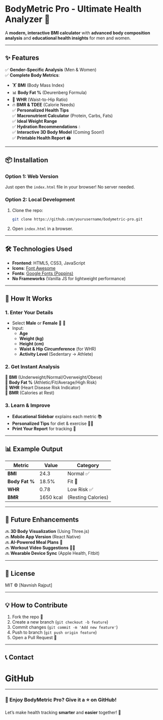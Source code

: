 # **BodyMetric Pro - Ultimate Health Analyzer** 🚀  


A **modern, interactive BMI calculator** with **advanced body composition analysis** and **educational health insights** for men and women.  

---

## **✨ Features**  

✅ **Gender-Specific Analysis** (Men & Women)  
✅ **Complete Body Metrics**:  
   - 🏋️ **BMI** (Body Mass Index)  
   - 📊 **Body Fat %** (Deurenberg Formula)  
   - 📏 **WHR** (Waist-to-Hip Ratio)  
   - 🔥 **BMR & TDEE** (Calorie Needs)  
✅ **Personalized Health Tips**  
✅ **Macronutrient Calculator** (Protein, Carbs, Fats)  
✅ **Ideal Weight Range**  
✅ **Hydration Recommendations** 💧  
✅ **Interactive 3D Body Model** (Coming Soon!)  
✅ **Printable Health Report** 🖨️  

---

## **📦 Installation**  

### **Option 1: Web Version**  
Just open the `index.html` file in your browser! No server needed.  

### **Option 2: Local Development**  
1. Clone the repo:  
   ```sh
   git clone https://github.com/yourusername/bodymetric-pro.git
   ```
2. Open `index.html` in a browser.  

---

## **🛠️ Technologies Used**  

- **Frontend**: HTML5, CSS3, JavaScript  
- **Icons**: [Font Awesome](https://fontawesome.com/)  
- **Fonts**: [Google Fonts (Poppins)](https://fonts.google.com/)  
- **No Frameworks** (Vanilla JS for lightweight performance)  

---

## **📖 How It Works**  

### **1. Enter Your Details**  
- Select **Male** or **Female** 👨 👩  
- Input:  
  - **Age**  
  - **Weight (kg)**  
  - **Height (cm)**  
  - **Waist & Hip Circumference** (for WHR)  
  - **Activity Level** (Sedentary → Athlete)  

### **2. Get Instant Analysis**  
📌 **BMI** (Underweight/Normal/Overweight/Obese)  
📌 **Body Fat %** (Athletic/Fit/Average/High Risk)  
📌 **WHR** (Heart Disease Risk Indicator)  
📌 **BMR** (Calories at Rest)  

### **3. Learn & Improve**  
- **Educational Sidebar** explains each metric 📚  
- **Personalized Tips** for diet & exercise 🥗💪  
- **Print Your Report** for tracking 📄  

---

## **📊 Example Output**  

| Metric          | Value       | Category          |  
|----------------|------------|------------------|  
| **BMI**        | 24.3       | Normal ✅        |  
| **Body Fat %** | 18.5%      | Fit 💪          |  
| **WHR**        | 0.78       | Low Risk ✅     |  
| **BMR**        | 1650 kcal  | (Resting Calories)|  

---

## **🚀 Future Enhancements**  

🔜 **3D Body Visualization** (Using Three.js)  
🔜 **Mobile App Version** (React Native)  
🔜 **AI-Powered Meal Plans** 🍎  
🔜 **Workout Video Suggestions** 🏋️‍♀️  
🔜 **Wearable Device Sync** (Apple Health, Fitbit)  

---

## **📜 License**  
MIT © [Navnish Rajput]  

---

## **💡 How to Contribute**  
1. Fork the repo 🍴  
2. Create a new branch (`git checkout -b feature`)  
3. Commit changes (`git commit -m 'Add new feature'`)  
4. Push to branch (`git push origin feature`)  
5. Open a Pull Request 🚀  

---

## **📞 Contact**  
# GitHub

---

### **🌟 Enjoy BodyMetric Pro? Give it a ⭐ on GitHub!**  
Let’s make health tracking **smarter** and **easier** together! 💙  
